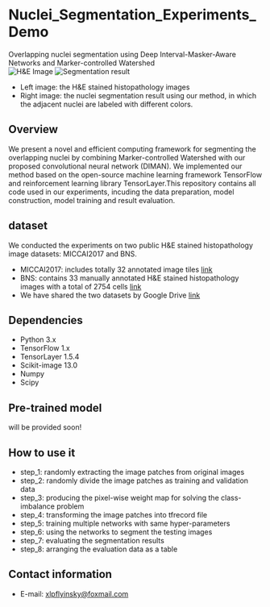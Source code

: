 # Nuclei_Segmentation_Experiments_Demo
Overlapping nuclei segmentation using Deep Interval-Masker-Aware Networks and Marker-controlled Watershed  
![H&E Image](https://github.com/appiek/Nuclei_Segmentation_Experiments_Demo/blob/master/160120_152.png?raw=true)
![Segmentation result](https://github.com/appiek/Nuclei_Segmentation_Experiments_Demo/blob/master/Slide_160120_152_fg_interval_marker_watershedrgb_result.png?raw=true)  

* Left image: the H&E stained histopathology images  
* Right image: the nuclei segmentation result using our method, in which the adjacent nuclei are labeled with different colors.

## Overview
We present a novel and efficient computing framework for segmenting the overlapping nuclei by combining Marker-controlled Watershed with our proposed convolutional neural network (DIMAN). 
We implemented our method based on the open-source machine learning framework TensorFlow  and reinforcement learning library TensorLayer.This repository contains all code used in our experiments, incuding the data preparation, model construction, model training and
result evaluation. 

## dataset
We conducted the experiments on two public H&E stained histopathology image datasets: MICCAI2017 and BNS.  

* MICCAI2017:  includes totally 32 annotated image tiles [link](http://miccai.cloudapp.net/competitions/)
* BNS: contains 33 manually annotated H&E stained histopathology
images with a total of 2754 cells [link](https://peterjacknaylor.github.io/)  
* We have shared the two datasets by Google Drive [link](https://drive.google.com/open?id=1-11wp70IAc-Ba-oI89qhtCa_VOXZ93Ls)

## Dependencies  
* Python 3.x
* TensorFlow 1.x
* TensorLayer 1.5.4
* Scikit-image 13.0
* Numpy
* Scipy

## Pre-trained model
will be provided soon!

## How to use it  
* step_1: randomly extracting the image patches from original images 
* step_2: randomly divide the image patches as training and validation data
* step_3: producing the pixel-wise weight map for solving the class-imbalance problem
* step_4: transforming the image patches into tfrecord file
* step_5: training multiple networks with same hyper-parameters
* step_6: using the networks to segment the testing images
* step_7: evaluating the segmentation results 
* step_8: arranging the evaluation data as a table

## Contact information  
* E-mail: xlpflyinsky@foxmail.com
